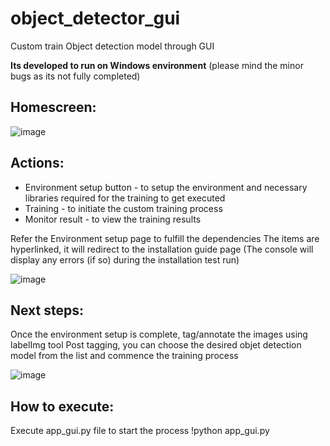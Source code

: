 # object_detector_gui
Custom train Object detection model through GUI

**Its developed to run on Windows environment** (please mind the minor bugs as its not fully completed)

## Homescreen:

![image](https://user-images.githubusercontent.com/60978184/234875516-22a81400-8bca-4740-9ca1-f05156fcb7f6.png)

## Actions:
* Environment setup button - to setup the environment and necessary libraries required for the training to get executed
* Training - to initiate the custom training process
* Monitor result - to view the training results

Refer the Environment setup page to fulfill the dependencies
The items are hyperlinked, it will redirect to the installation guide page
(The console will display any errors (if so) during the installation test run)

![image](https://user-images.githubusercontent.com/60978184/234876895-7eb90239-ea7f-4ca8-b4eb-12a7f3d88773.png)


## Next steps:
Once the environment setup is complete, tag/annotate the images using labelImg tool
Post tagging, you can choose the desired objet detection model from the list and commence the training process

![image](https://user-images.githubusercontent.com/60978184/234877485-f4fad309-b395-4f0e-9585-9ae4d78a7ce1.png)

## How to execute:
Execute app_gui.py file to start the process
!python app_gui.py
